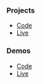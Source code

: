 ### Projects ###

- [Code](https://github.com/CarlBateman/WebGL/tree/master/projects)
- [Live](https://carlbateman.github.io/WebGL/projects)

### Demos

- [Code](https://github.com/CarlBateman/WebGL/tree/master/demos)
- [Live](https://carlbateman.github.io/WebGL/demos)
